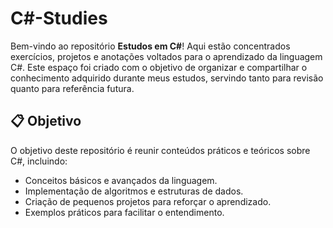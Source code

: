 # C#-Studies

Bem-vindo ao repositório **Estudos em C#**! Aqui estão concentrados exercícios, projetos e anotações voltados para o aprendizado da linguagem C#. Este espaço foi criado com o objetivo de organizar e compartilhar o conhecimento adquirido durante meus estudos, servindo tanto para revisão quanto para referência futura.

## 📋 Objetivo
O objetivo deste repositório é reunir conteúdos práticos e teóricos sobre C#, incluindo:
- Conceitos básicos e avançados da linguagem.
- Implementação de algoritmos e estruturas de dados.
- Criação de pequenos projetos para reforçar o aprendizado.
- Exemplos práticos para facilitar o entendimento.
